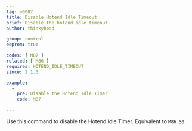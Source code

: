 ```yaml
---
tag: m0087
title: Disable Hotend Idle Timeout
brief: Disable the hotend idle timeout.
author: thinkyhead

group: control
eeprom: true

codes: [ M87 ]
related: [ M86 ]
requires: HOTEND_IDLE_TIMEOUT
since: 2.1.3

example:
  -
    pre: Disable the Hotend Idle Timer
    code: M87

---
```


Use this command to disable the Hotend Idle Timer. Equivalent to `M86 S0`.
